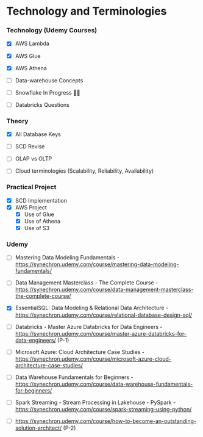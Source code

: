 # Technology and Terminologies

### Technology (Udemy Courses)
- [X] AWS Lambda
- [X] AWS Glue
- [X] AWS Athena
- [ ] Data-warehouse Concepts
- [ ] Snowflake In Progress 👨‍💻
- [ ] Databricks Questions


### Theory
- [X] All Database Keys
- [ ] SCD Revise
- [ ] OLAP vs OLTP
- [ ] Cloud terminologies (Scalability, Reliability, Availability)


### Practical Project
- [X] SCD Implementation
- [X] AWS Project
  - [X] Use of Glue
  - [X] Use of Athena
  - [X] Use of S3

### Udemy
- [ ] Mastering Data Modeling Fundamentals - https://synechron.udemy.com/course/mastering-data-modeling-fundamentals/
- [ ] Data Management Masterclass - The Complete Course - https://synechron.udemy.com/course/data-management-masterclass-the-complete-course/ 
- [X] EssentialSQL: Data Modeling & Relational Data Architecture - https://synechron.udemy.com/course/relational-database-design-sql/
- [ ] Databricks - Master Azure Databricks for Data Engineers - https://synechron.udemy.com/course/master-azure-databricks-for-data-engineers/ (P-1)
- [ ] Microsoft Azure: Cloud Architecture Case Studies - https://synechron.udemy.com/course/microsoft-azure-cloud-architecture-case-studies/
- [ ] Data Warehouse Fundamentals for Beginners - https://synechron.udemy.com/course/data-warehouse-fundamentals-for-beginners/
- [ ] Spark Streaming - Stream Processing in Lakehouse - PySpark - https://synechron.udemy.com/course/spark-streaming-using-python/
- [ ] https://synechron.udemy.com/course/how-to-become-an-outstanding-solution-architect/ (P-2)



